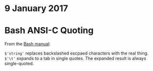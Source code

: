 # 9 January 2017

# Bash ANSI-C Quoting

From the [Bash manual](https://www.gnu.org/software/bash/manual/html_node/ANSI_002dC-Quoting.html):

`$'string'` replaces backslashed escpaed characters with the real thing.
`$'\t'` expands to a tab in single quotes.
The expanded result is always single-quoted.
